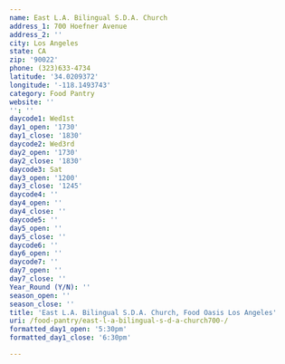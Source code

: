 ```yaml
---
name: East L.A. Bilingual S.D.A. Church
address_1: 700 Hoefner Avenue
address_2: ''
city: Los Angeles
state: CA
zip: '90022'
phone: (323)633-4734
latitude: '34.0209372'
longitude: '-118.1493743'
category: Food Pantry
website: ''
'': ''
daycode1: Wed1st
day1_open: '1730'
day1_close: '1830'
daycode2: Wed3rd
day2_open: '1730'
day2_close: '1830'
daycode3: Sat
day3_open: '1200'
day3_close: '1245'
daycode4: ''
day4_open: ''
day4_close: ''
daycode5: ''
day5_open: ''
day5_close: ''
daycode6: ''
day6_open: ''
daycode7: ''
day7_open: ''
day7_close: ''
Year_Round (Y/N): ''
season_open: ''
season_close: ''
title: 'East L.A. Bilingual S.D.A. Church, Food Oasis Los Angeles'
uri: /food-pantry/east-l-a-bilingual-s-d-a-church700-/
formatted_day1_open: '5:30pm'
formatted_day1_close: '6:30pm'

---
```

